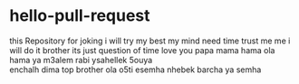 # hello-pull-request
this Repository for  joking 
i will try my best 
my mind need time 
trust me me i will do it brother 
its just question of time 
love you  papa mama hama ola 
hama ya m3alem rabi ysahellek 5ouya  
enchalh dima top brother 
ola o5ti esemha 
nhebek barcha ya semha 